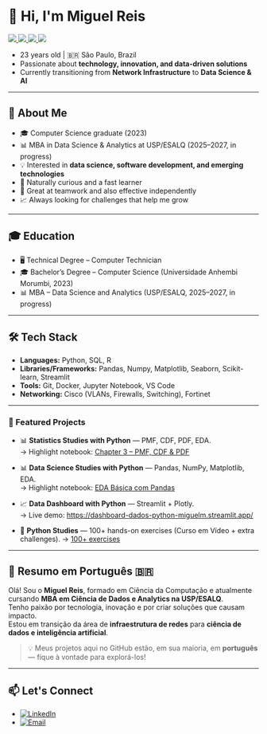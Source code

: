 # 👋 Hi, I'm Miguel Reis  
<p>
  <a href="https://www.python.org/">
    <img src="https://img.shields.io/badge/Python-3.10%2B-3776AB?logo=python&logoColor=white"/>
  </a>
  <a href="https://pandas.pydata.org/">
    <img src="https://img.shields.io/badge/Pandas-Data%20Analysis-150458?logo=pandas&logoColor=white"/>
  </a>
  <a href="https://jupyter.org/">
    <img src="https://img.shields.io/badge/Jupyter-Notebook-F37626?logo=jupyter&logoColor=white"/>
  </a>
  <a href="https://streamlit.io/">
    <img src="https://img.shields.io/badge/Streamlit-Dashboard-FF4B4B?logo=streamlit&logoColor=white"/>
  </a>
</p>

- 23 years old | 🇧🇷 São Paulo, Brazil  
- Passionate about **technology, innovation, and data-driven solutions**  
- Currently transitioning from **Network Infrastructure** to **Data Science & AI**  

---

## 🚀 About Me
- 🎓 Computer Science graduate (2023)  
- 📊 MBA in Data Science & Analytics at USP/ESALQ (2025–2027, in progress)  
- 💡 Interested in **data science, software development, and emerging technologies**  
- 🔎 Naturally curious and a fast learner  
- 🤝 Great at teamwork and also effective independently
- 📈 Always looking for challenges that help me grow  

---

## 🎓 Education
- 🖥️ Technical Degree – Computer Technician  
- 🎓 Bachelor’s Degree – Computer Science (Universidade Anhembi Morumbi, 2023)  
- 📊 MBA – Data Science and Analytics (USP/ESALQ, 2025–2027, in progress)  

---

## 🛠 Tech Stack
- **Languages:** Python, SQL, R
- **Libraries/Frameworks:** Pandas, Numpy, Matplotlib, Seaborn, Scikit-learn, Streamlit  
- **Tools:** Git, Docker, Jupyter Notebook, VS Code  
- **Networking:** Cisco (VLANs, Firewalls, Switching), Fortinet  

---

### 📂 Featured Projects
- 📊 **Statistics Studies with Python** — PMF, CDF, PDF, EDA.  
  → Highlight notebook: [Chapter 3 – PMF, CDF & PDF](https://github.com/MiguelReisM/estatistica_estudos/blob/main/notebooks/03_pmf_cdf_pdf.ipynb)

- 📊 **Data Science Studies with Python** — Pandas, NumPy, Matplotlib, EDA.  
  → Highlight notebook: [EDA Básica com Pandas](https://github.com/MiguelReisM/Data_science_estudos)

- 📈 **Data Dashboard with Python** — Streamlit + Plotly.  
  → Live demo: https://dashboard-dados-python-miguelm.streamlit.app/

- 🐍 **Python Studies** — 100+ hands-on exercises (Curso em Vídeo + extra challenges).
  → [100+ exercises](https://github.com/MiguelReisM/Python_estudos)

---

## 📝 Resumo em Português 🇧🇷
Olá! Sou o **Miguel Reis**, formado em Ciência da Computação e atualmente cursando **MBA em Ciência de Dados e Analytics na USP/ESALQ**.  
Tenho paixão por tecnologia, inovação e por criar soluções que causam impacto.  
Estou em transição da área de **infraestrutura de redes** para **ciência de dados e inteligência artificial**.  

> 💡 Meus projetos aqui no GitHub estão, em sua maioria, em **português** — fique à vontade para explorá-los!

---

## 📫 Let's Connect
- [![LinkedIn](https://img.shields.io/badge/LinkedIn-MiguelReisM-0A66C2?logo=linkedin&logoColor=white)](https://www.linkedin.com/in/miguel-reis-10110b199/)
- [![Email](https://img.shields.io/badge/Email-miguelreism@hotmail.com-333?logo=gmail&logoColor=white)](mailto:miguelreism@hotmail.com)


